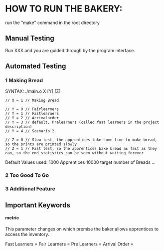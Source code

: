 # HOW TO RUN THE BAKERY:

run the "make" command in the root directory

## Manual Testing

Run XXX and you are guided through by the program interface.

## Automated Testing

### 1 Making Bread

SYNTAX: ./main.o X [Y] [Z]

    // X = 1 // Making Bread

    // Y = 0 // Fairlearners
    // Y = 1 // Fastlearners
    // Y = 2 // Arrivalorder
    // Y = 3 // default, Prelearners (called fast learners in the project description)
    // Y = 4 // Scenario 2

    // Z = 0 // Slow test, the apprentices take some time to make bread, so the prints are printed slowly
    // Z = 1 // Fast test, so the apprentices bake bread as fast as they can, so the end statistics can be seen without waiting forever

Default Values used: 
    1000 Apprentices
    10000 target number of Breads
    ...

### 2 Too Good To Go

### 3 Additional Feature



## Important Keywords



#### metric
This parameter changes on which premise the baker allows apprentices to access the inventory.

Fast Learners = 
Fair Learners = 
Pre Learners = 
Arrival Order = 




